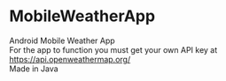 # MobileWeatherApp
Android Mobile Weather App <br/>
For the app to function you must get your own API key at https://api.openweathermap.org/ <br>
Made in Java
